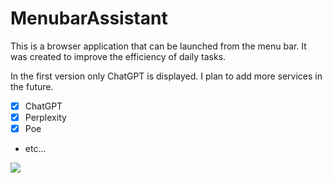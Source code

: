 # MenubarAssistant

This is a browser application that can be launched from the menu bar. It was created to improve the efficiency of daily tasks.

In the first version only ChatGPT is displayed. I plan to add more services in the future.
- [x] ChatGPT
- [x] Perplexity
- [x] Poe
- etc...

<img src="https://user-images.githubusercontent.com/291175/221661905-397bbdd5-8b35-4dea-a6d8-c372e341479c.png">


